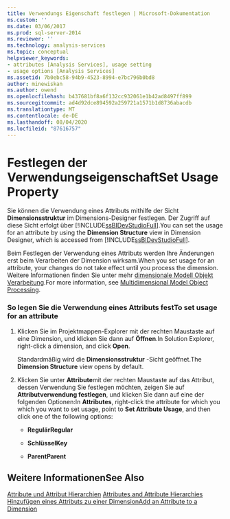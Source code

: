 ```yaml
---
title: Verwendungs Eigenschaft festlegen | Microsoft-Dokumentation
ms.custom: ''
ms.date: 03/06/2017
ms.prod: sql-server-2014
ms.reviewer: ''
ms.technology: analysis-services
ms.topic: conceptual
helpviewer_keywords:
- attributes [Analysis Services], usage setting
- usage options [Analysis Services]
ms.assetid: 7b0ebc58-94b9-4523-8994-e7bc796b0bd8
author: minewiskan
ms.author: owend
ms.openlocfilehash: b437681bf8a6f132cc932061e1b42ad8497ff899
ms.sourcegitcommit: ad4d92dce894592a259721a1571b1d8736abacdb
ms.translationtype: MT
ms.contentlocale: de-DE
ms.lasthandoff: 08/04/2020
ms.locfileid: "87616757"
---
```

# <a name="set-usage-property"></a><span data-ttu-id="de65d-102">Festlegen der Verwendungseigenschaft</span><span class="sxs-lookup"><span data-stu-id="de65d-102">Set Usage Property</span></span>
  <span data-ttu-id="de65d-103">Sie können die Verwendung eines Attributs mithilfe der Sicht **Dimensionsstruktur** im Dimensions-Designer festlegen. Der Zugriff auf diese Sicht erfolgt über [!INCLUDE[ssBIDevStudioFull](../../includes/ssbidevstudiofull-md.md)].</span><span class="sxs-lookup"><span data-stu-id="de65d-103">You can set the usage for an attribute by using the **Dimension Structure** view in Dimension Designer, which is accessed from [!INCLUDE[ssBIDevStudioFull](../../includes/ssbidevstudiofull-md.md)].</span></span>  
  
 <span data-ttu-id="de65d-104">Beim Festlegen der Verwendung eines Attributs werden Ihre Änderungen erst beim Verarbeiten der Dimension wirksam.</span><span class="sxs-lookup"><span data-stu-id="de65d-104">When you set usage for an attribute, your changes do not take effect until you process the dimension.</span></span> <span data-ttu-id="de65d-105">Weitere Informationen finden Sie unter mehr [dimensionale Modell Objekt Verarbeitung](processing-a-multidimensional-model-analysis-services.md).</span><span class="sxs-lookup"><span data-stu-id="de65d-105">For more information, see [Multidimensional Model Object Processing](processing-a-multidimensional-model-analysis-services.md).</span></span>  
  
### <a name="to-set-usage-for-an-attribute"></a><span data-ttu-id="de65d-106">So legen Sie die Verwendung eines Attributs fest</span><span class="sxs-lookup"><span data-stu-id="de65d-106">To set usage for an attribute</span></span>  
  
1.  <span data-ttu-id="de65d-107">Klicken Sie im Projektmappen-Explorer mit der rechten Maustaste auf eine Dimension, und klicken Sie dann auf **Öffnen**.</span><span class="sxs-lookup"><span data-stu-id="de65d-107">In Solution Explorer, right-click a dimension, and click **Open**.</span></span>  
  
     <span data-ttu-id="de65d-108">Standardmäßig wird die **Dimensionsstruktur** -Sicht geöffnet.</span><span class="sxs-lookup"><span data-stu-id="de65d-108">The **Dimension Structure** view opens by default.</span></span>  
  
2.  <span data-ttu-id="de65d-109">Klicken Sie unter **Attribute**mit der rechten Maustaste auf das Attribut, dessen Verwendung Sie festlegen möchten, zeigen Sie auf **Attributverwendung festlegen**, und klicken Sie dann auf eine der folgenden Optionen:</span><span class="sxs-lookup"><span data-stu-id="de65d-109">In **Attributes**, right-click the attribute for which you which you want to set usage, point to **Set Attribute Usage**, and then click one of the following options:</span></span>  
  
    -   <span data-ttu-id="de65d-110">**Regulär**</span><span class="sxs-lookup"><span data-stu-id="de65d-110">**Regular**</span></span>  
  
    -   <span data-ttu-id="de65d-111">**Schlüssel**</span><span class="sxs-lookup"><span data-stu-id="de65d-111">**Key**</span></span>  
  
    -   <span data-ttu-id="de65d-112">**Parent**</span><span class="sxs-lookup"><span data-stu-id="de65d-112">**Parent**</span></span>  
  
## <a name="see-also"></a><span data-ttu-id="de65d-113">Weitere Informationen</span><span class="sxs-lookup"><span data-stu-id="de65d-113">See Also</span></span>  
 <span data-ttu-id="de65d-114">[Attribute und Attribut Hierarchien](../multidimensional-models-olap-logical-dimension-objects/attributes-and-attribute-hierarchies.md) </span><span class="sxs-lookup"><span data-stu-id="de65d-114">[Attributes and Attribute Hierarchies](../multidimensional-models-olap-logical-dimension-objects/attributes-and-attribute-hierarchies.md) </span></span>  
 [<span data-ttu-id="de65d-115">Hinzufügen eines Attributs zu einer Dimension</span><span class="sxs-lookup"><span data-stu-id="de65d-115">Add an  Attribute to a Dimension</span></span>](attribute-properties-add-an-attribute-to-a-dimension.md)  
  
  
